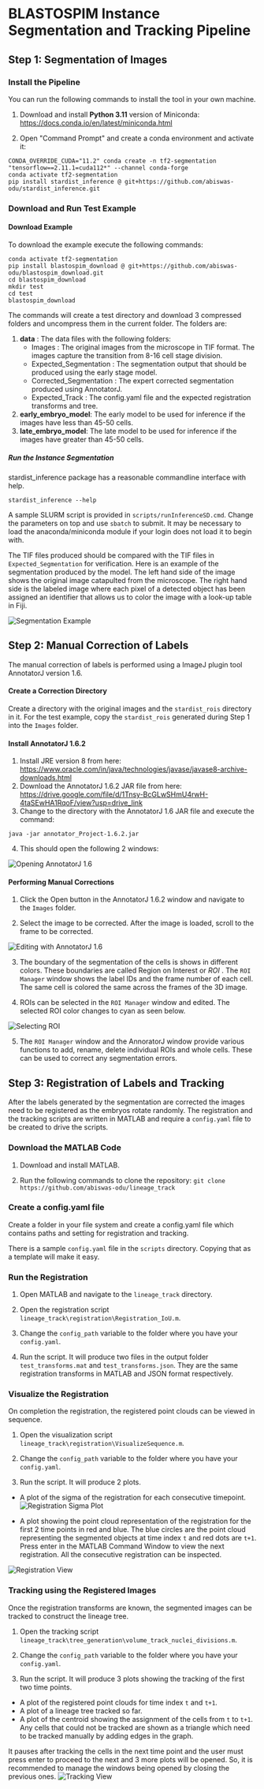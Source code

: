 # BLASTOSPIM Instance Segmentation and Tracking Pipeline

## Step 1: Segmentation of Images

### Install the Pipeline

You can run the following commands to install the tool in your own machine.

1. Download and install **Python 3.11** version of Miniconda: https://docs.conda.io/en/latest/miniconda.html

2. Open "Command Prompt" and create a conda environment and activate it:
```
CONDA_OVERRIDE_CUDA="11.2" conda create -n tf2-segmentation "tensorflow==2.11.1=cuda112*" --channel conda-forge
conda activate tf2-segmentation
pip install stardist_inference @ git+https://github.com/abiswas-odu/stardist_inference.git
```

### Download and Run Test Example

#### Download Example

To download the example execute the following commands:

```commandline
conda activate tf2-segmentation
pip install blastospim_download @ git+https://github.com/abiswas-odu/blastospim_download.git
cd blastospim_download
mkdir test
cd test 
blastospim_download
```

The commands will create a test directory and download 3 compressed folders and uncompress them in the current folder. The folders are:

1. **data** : The data files with the following folders:
    - Images : The original images from the microscope in TIF format. The images capture the transition from 8-16 cell stage division. 
    - Expected_Segmentation : The segmentation output that should be produced using the early stage model. 
    - Corrected_Segmentation : The expert corrected segmentation produced using AnnotatorJ.
    - Expected_Track : The config.yaml file and the expected registration transforms and tree.
2. **early_embryo_model**: The early model to be used for inference if the images have less than 45-50 cells.  
3. **late_embryo_model**: The late model to be used for inference if the images have greater than 45-50 cells.

##### Run the Instance Segmentation 

stardist_inference package has a reasonable commandline interface with help. 

```stardist_inference --help```

A sample SLURM script is provided in ```scripts/runInferenceSD.cmd```. Change the parameters on top and use ```sbatch``` to submit.
It may be necessary to load the anaconda/miniconda module if your login does not load it to begin with.

The TIF files produced should be compared with the TIF files in `Expected_Segmentation` for verification. 
Here is an example of the segmentation produced by the model. The left hand side of the image shows the original
image catapulted from the microscope. The right hand side is the labeled image where each pixel of a 
detected object has been assigned an identifier that allows us to color the image with a look-up table in Fiji.  

![Segmentation Example](./doc_images/segmentation_output.jpg "Segmentation Example")

## Step 2: Manual Correction of Labels

The manual correction of labels is performed using a ImageJ plugin tool AnnotatorJ version 1.6. 

#### Create a Correction Directory

Create a directory with the original images and the `stardist_rois` directory in it. 
For the test example, copy the `stardist_rois` generated during Step 1 into the `Images` folder.

#### Install AnnotatorJ 1.6.2 

1. Install JRE version 8 from here: https://www.oracle.com/in/java/technologies/javase/javase8-archive-downloads.html
2. Download the AnnotatorJ 1.6.2 JAR file from here: https://drive.google.com/file/d/1Tnsy-BcGLwSHmU4rwH-4taSEwHA1RqoF/view?usp=drive_link
3. Change to the directory with the AnnotatorJ 1.6 JAR file and execute the command:
```commandline
java -jar annotator_Project-1.6.2.jar
```
4. This should open the following 2 windows:


![Opening AnnotatorJ 1.6](./doc_images/annotatorj_1.jpg "AnnotatorJ 1.6.2")

#### Performing Manual Corrections

1. Click the Open button in the AnnotatorJ 1.6.2 window and navigate to the `Images` folder. 

2. Select the image to be corrected. After the image is loaded, scroll to the frame to be corrected. 


![Editing with AnnotatorJ 1.6](./doc_images/annotatorj_2.jpg "Editing with AnnotatorJ 1.6")

3. The boundary of the segmentation of the cells is shows in different colors. These boundaries are called Region on Interest or *ROI* .
The `ROI Manager` window shows the label IDs and the frame number of each cell. 
The same cell is colored the same across the frames of the 3D image. 

4. ROIs can be selected in the `ROI Manager` window and edited. The selected ROI color changes to cyan as seen below.


![Selecting ROI](./doc_images/annotatorj_3.jpg "Selecting ROI")

5. The `ROI Manager` window and the AnnoratorJ window provide various functions to add, 
rename, delete individual ROIs and whole cells. These can be used to correct any segmentation errors.


## Step 3: Registration of Labels and Tracking

After the labels generated by the segmentation are corrected the images need to be registered as the embryos rotate randomly. 
The registration and the tracking scripts are written in MATLAB and require a `config.yaml` file to be created to drive the scripts. 

### Download the MATLAB Code

1. Download and install MATLAB.

2. Run the following commands to clone the repository:
```git clone https://github.com/abiswas-odu/lineage_track```

### Create a config.yaml file

Create a folder in your file system and create a config.yaml file which contains paths and setting for
registration and tracking.

There is a sample `config.yaml` file in the `scripts` directory. Copying that as a template will make it easy. 

### Run the Registration

1. Open MATLAB and navigate to the `lineage_track` directory.

2. Open the registration script `lineage_track\registration\Registration_IoU.m`. 

3. Change the `config_path` variable to the folder where you have your `config.yaml`.

4. Run the script. It will produce two files in the output folder `test_transforms.mat` and `test_transforms.json`.
They are the same registration transforms in MATLAB and JSON format respectively.

### Visualize the Registration

On completion the registration, the registered point clouds can be viewed in sequence. 

1. Open the visualization script `lineage_track\registration\VisualizeSequence.m`.

2. Change the `config_path` variable to the folder where you have your `config.yaml`.

3. Run the script. It will produce 2 plots. 
 - A plot of the sigma of the registration for each consecutive timepoint. 
![Registration Sigma Plot](./doc_images/registration_sigma.jpg "Registration Sigma Plot")

 - A plot showing the point cloud representation of the registration for the first 2 time points in red and blue. 
The blue circles are the point cloud representing the segmented objects at time index `t` and red dots are `t+1`.
Press enter in the MATLAB Command Window to view the next registration. All the consecutive registration can be inspected. 

![Registration View](./doc_images/registration_view.jpg "Registration View")

### Tracking using the Registered Images 

Once the registration transforms are known, the segmented images can be tracked to construct the lineage tree. 

1. Open the tracking script `lineage_track\tree_generation\volume_track_nuclei_divisions.m`.

2. Change the `config_path` variable to the folder where you have your `config.yaml`.

3. Run the script. It will produce 3 plots showing the tracking of the first two time points. 

 - A plot of the registered point clouds for time index `t` and `t+1`.
 - A plot of a lineage tree tracked so far.
 - A plot of the centroid showing the assignment of the cells from `t` to `t+1`. 
Any cells that could not be tracked are shown as a triangle which need to be tracked manually by adding edges in the graph.


It pauses after tracking the cells in the next time point and the user must press enter to proceed 
to the next and 3 more plots will be opened. So, it is recommended to manage the windows being opened by
closing the previous ones. 
![Tracking View](./doc_images/track_view.jpg "Tracking View")


